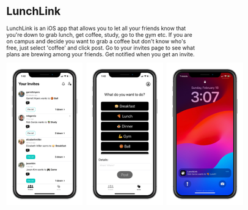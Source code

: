 # LunchLink
LunchLink is an iOS app that allows you to let all your friends know that you're down to grab lunch, get coffee, study, go to the gym etc. If you are on campus and decide you want to grab a coffee but don't know who's free, just select 'coffee' and click post. Go to your invites page to see what plans are brewing among your friends. Get notified when you get an invite.

<div style="display: flex;">
  <img src="mockup_invites.png" alt="Image 1" style="width: 200px; margin-right: 10px;">
  <img src="mockup_post.png" alt="Image 2" style="width: 200px; margin-right: 10px;">
  <img src="mockup_notif.png" alt="Image 3" style="width: 200px;">
<div/>


